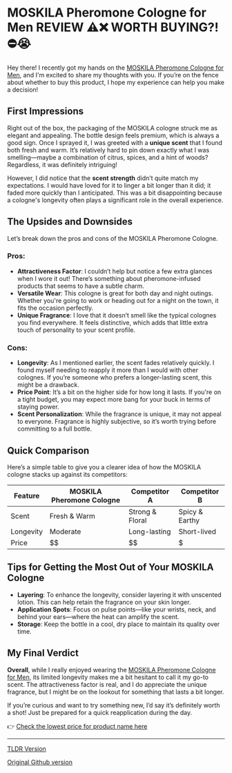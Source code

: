 # MOSKILA Pheromone Cologne for Men REVIEW ⚠️❌ WORTH BUYING?! ⛔️😭

Hey there! I recently got my hands on the [MOSKILA Pheromone Cologne for Men](https://laptoplifepro.com/pheromones), and I'm excited to share my thoughts with you. If you’re on the fence about whether to buy this product, I hope my experience can help you make a decision!

## First Impressions

Right out of the box, the packaging of the MOSKILA cologne struck me as elegant and appealing. The bottle design feels premium, which is always a good sign. Once I sprayed it, I was greeted with a **unique scent** that I found both fresh and warm. It’s relatively hard to pin down exactly what I was smelling—maybe a combination of citrus, spices, and a hint of woods? Regardless, it was definitely intriguing!

However, I did notice that the **scent strength** didn’t quite match my expectations. I would have loved for it to linger a bit longer than it did; it faded more quickly than I anticipated. This was a bit disappointing because a cologne's longevity often plays a significant role in the overall experience. 

## The Upsides and Downsides

Let’s break down the pros and cons of the MOSKILA Pheromone Cologne.

### Pros:
- **Attractiveness Factor**: I couldn’t help but notice a few extra glances when I wore it out! There’s something about pheromone-infused products that seems to have a subtle charm. 
- **Versatile Wear**: This cologne is great for both day and night outings. Whether you're going to work or heading out for a night on the town, it fits the occasion perfectly.
- **Unique Fragrance**: I love that it doesn’t smell like the typical colognes you find everywhere. It feels distinctive, which adds that little extra touch of personality to your scent profile.

### Cons:
- **Longevity**: As I mentioned earlier, the scent fades relatively quickly. I found myself needing to reapply it more than I would with other colognes. If you’re someone who prefers a longer-lasting scent, this might be a drawback.
- **Price Point**: It’s a bit on the higher side for how long it lasts. If you're on a tight budget, you may expect more bang for your buck in terms of staying power.
- **Scent Personalization**: While the fragrance is unique, it may not appeal to everyone. Fragrance is highly subjective, so it’s worth trying before committing to a full bottle.

## Quick Comparison

Here’s a simple table to give you a clearer idea of how the MOSKILA cologne stacks up against its competitors:

| Feature              | MOSKILA Pheromone Cologne | Competitor A        | Competitor B        |
|----------------------|--------------------------|----------------------|---------------------|
| Scent                | Fresh & Warm             | Strong & Floral      | Spicy & Earthy      |
| Longevity            | Moderate                 | Long-lasting         | Short-lived         |
| Price                | $$                       | $$                   | $                    |

## Tips for Getting the Most Out of Your MOSKILA Cologne

- **Layering**: To enhance the longevity, consider layering it with unscented lotion. This can help retain the fragrance on your skin longer.
- **Application Spots**: Focus on pulse points—like your wrists, neck, and behind your ears—where the heat can amplify the scent.
- **Storage**: Keep the bottle in a cool, dry place to maintain its quality over time.

## My Final Verdict

**Overall**, while I really enjoyed wearing the [MOSKILA Pheromone Cologne for Men](https://laptoplifepro.com/pheromones), its limited longevity makes me a bit hesitant to call it my go-to scent. The attractiveness factor is real, and I do appreciate the unique fragrance, but I might be on the lookout for something that lasts a bit longer. 

If you’re curious and want to try something new, I’d say it’s definitely worth a shot! Just be prepared for a quick reapplication during the day.

👉 [Check the lowest price for product name here](https://laptoplifepro.com/pheromones)

---
[TLDR Version](https://gist.github.com/jansensebastian/4d339f935be6c169a43fd970ac56fd0a)

[Original Github version](https://github.com/jansensebastian/moskila-pheromone-cologne-for-men-review-worth-buy#readme)
